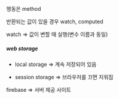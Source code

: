 행동은 method

반환되는 값이 있을 경우 watch, computed

watch => 값이 변할 때 실행(변수 이름과 동일)



##### web storage

- local storage => 계속 저장되어 있음

- session storage => 브라우저를 끄면 지워짐 



firebase => 서버 제공 사이트